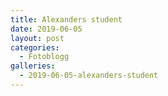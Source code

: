 ```yaml
---
title: Alexanders student
date: 2019-06-05
layout: post
categories:
  - Fotoblogg
galleries:
  - 2019-06-05-alexanders-student
---
```

